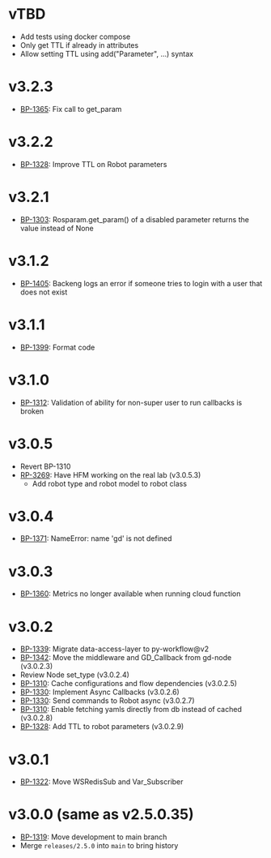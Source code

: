 # vTBD
- Add tests using docker compose
- Only get TTL if already in attributes
- Allow setting TTL using add("Parameter", ...) syntax

# v3.2.3
- [BP-1365](https://movai.atlassian.net/browse/BP-1365): Fix call to get_param

# v3.2.2
- [BP-1328](https://movai.atlassian.net/browse/BP-1328): Improve TTL on Robot parameters

# v3.2.1
- [BP-1303](https://movai.atlassian.net/browse/BP-1303): Rosparam.get_param() of a disabled parameter returns the value instead of None

# v3.1.2
- [BP-1405](https://movai.atlassian.net/browse/BP-1405): Backeng logs an error if someone tries to login with a user that does not exist

# v3.1.1
- [BP-1399](https://movai.atlassian.net/browse/BP-1399): Format code

# v3.1.0
- [BP-1312](https://movai.atlassian.net/browse/BP-1312): Validation of ability for non-super user to run callbacks is broken

# v3.0.5
- Revert BP-1310
- [RP-3269](https://movai.atlassian.net/browse/RP-3269): Have HFM working on the real lab (v3.0.5.3)
  - Add robot type and robot model to robot class

# v3.0.4
- [BP-1371](https://movai.atlassian.net/browse/BP-1371): NameError: name 'gd' is not defined

# v3.0.3
- [BP-1360](https://movai.atlassian.net/browse/BP-1360): Metrics no longer available when running cloud function

# v3.0.2
- [BP-1339](https://movai.atlassian.net/browse/BP-1339): Migrate data-access-layer to py-workflow@v2
- [BP-1342](https://movai.atlassian.net/browse/BP-1342): Move the middleware and GD_Callback from gd-node (v3.0.2.3)
- Review Node set_type (v3.0.2.4)
- [BP-1310](https://movai.atlassian.net/browse/BP-1310): Cache configurations and flow dependencies (v3.0.2.5)
- [BP-1330](https://movai.atlassian.net/browse/BP-1330): Implement Async Callbacks (v3.0.2.6)
- [BP-1330](https://movai.atlassian.net/browse/BP-1330): Send commands to Robot async (v3.0.2.7)
- [BP-1310](https://movai.atlassian.net/browse/BP-1310): Enable fetching yamls directly from db instead of cached (v3.0.2.8)
- [BP-1328](https://movai.atlassian.net/browse/BP-1328): Add TTL to robot parameters (v3.0.2.9)

# v3.0.1
- [BP-1322](https://movai.atlassian.net/browse/BP-1322): Move WSRedisSub and Var_Subscriber

# v3.0.0 (same as v2.5.0.35)
- [BP-1319](https://movai.atlassian.net/browse/BP-1319): Move development to main branch
- Merge `releases/2.5.0` into `main` to bring history
